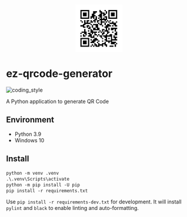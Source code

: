 <div align="center">
    <img src="https://raw.githubusercontent.com/zehengl/ez-qrcode-generator/master/static/favicon.png" alt="logo" height="128">
</div>

# ez-qrcode-generator

![coding_style](https://img.shields.io/badge/code%20style-black-000000.svg)

A Python application to generate QR Code

## Environment

- Python 3.9
- Windows 10

## Install

    python -m venv .venv
    .\.venv\Scripts\activate
    python -m pip install -U pip
    pip install -r requirements.txt

Use `pip install -r requirements-dev.txt` for development.
It will install `pylint` and `black` to enable linting and auto-formatting.
